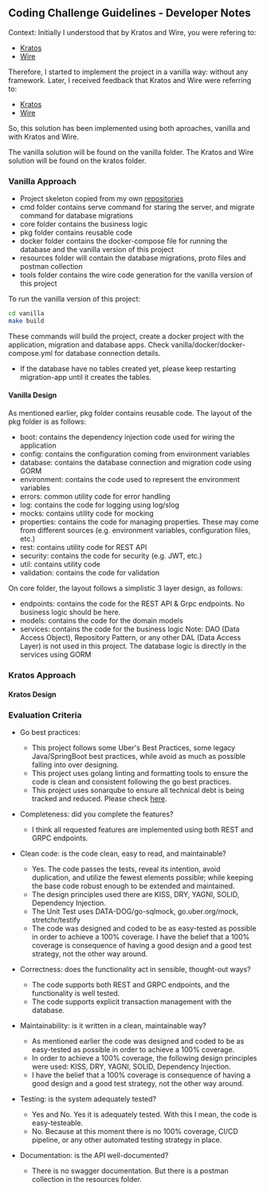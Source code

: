 ## Coding Challenge Guidelines - Developer Notes

Context: Initially I understood that by Kratos and Wire, you were refering to:
- [Kratos](https://www.ory.sh/docs/welcome)
- [Wire](https://docs.wire.com/)

Therefore, I started to implement the project in a vanilla way: without any framework.
Later, I received feedback that Kratos and Wire were referring to:
- [Kratos](https://go-kratos.dev/)
- [Wire](https://pkg.go.dev/github.com/google/wire)

So, this solution has been implemented using both aproaches, vanilla and with Kratos and Wire.

The vanilla solution will be found on the vanilla folder.
The Kratos and Wire solution will be found on the kratos folder.

### Vanilla Approach
- Project skeleton copied from my own [repositories](https://github.com/guidomantilla?tab=repositories&q=go-feather-&type=&language=go&sort=)
- cmd folder contains serve command for staring the server, and migrate command for database migrations
- core folder contains the business logic
- pkg folder contains reusable code
- docker folder contains the docker-compose file for running the database and the vanilla version of this project
- resources folder will contain the database migrations, proto files and postman collection
- tools folder contains the wire code generation for the vanilla version of this project

To run the vanilla version of this project:
```bash
cd vanilla
make build
```
These commands will build the project, create a docker project with the application, migration and database apps. Check vanilla/docker/docker-compose.yml for database connection details.
* If the database have no tables created yet, please keep restarting migration-app until it creates the tables.

#### Vanilla Design
As mentioned earlier, pkg folder contains reusable code. The layout of the pkg folder is as follows:
* boot: contains the dependency injection code used for wiring the application
* config: contains the configuration coming from environment variables
* database: contains the database connection and migration code using GORM
* environment: contains the code used to represent the environment variables
* errors: common utility code for error handling
* log: contains the code for logging using log/slog
* mocks: contains utility code for mocking
* properties: contains the code for managing properties. These may come from different sources (e.g. environment variables, configuration files, etc.)
* rest: contains utility code for REST API
* security: contains the code for security (e.g. JWT, etc.)
* util: contains utility code
* validation: contains the code for validation

On core folder, the layout follows a simplistic 3 layer design, as follows:
* endpoints: contains the code for the REST API & Grpc endpoints. No business logic should be here.
* models: contains the code for the domain models
* services: contains the code for the business logic
Note: DAO (Data Access Object), Repository Pattern, or any other DAL (Data Access Layer) is not used in this project. The database logic is directly in the services using GORM


### Kratos Approach

#### Kratos Design



### Evaluation Criteria
- Go best practices:
  - This project follows some Uber's Best Practices, some legacy Java/SpringBoot best practices, while avoid as much as possible falling into over designing.
  - This project uses golang linting and formatting tools to ensure the code is clean and consistent following the go best practices.
  - This project uses sonarqube to ensure all technical debt is being tracked and reduced. Please check [here](http://170.187.157.212:9001/code?id=golang-engineer-udoly).
 
- Completeness: did you complete the features?
  - I think all requested features are implemented using both REST and GRPC endpoints.

- Clean code: is the code clean, easy to read, and maintainable?
  - Yes. The code passes the tests, reveal its intention, avoid duplication, and utilize the fewest elements possible; while keeping the base code robust enough to be extended and maintained.
  - The design principles used there are KISS, DRY, YAGNI, SOLID, Dependency Injection.
  - The Unit Test uses DATA-DOG/go-sqlmock, go.uber.org/mock, stretchr/testify
  - The code was designed and coded to be as easy-tested as possible in order to achieve a 100% coverage. I have the belief that a 100% coverage is consequence of having a good design and a good test strategy, not the other way around.

- Correctness: does the functionality act in sensible, thought-out ways?
  - The code supports both REST and GRPC endpoints, and the functionality is well tested.
  - The code supports explicit transaction management with the database.
  
- Maintainability: is it written in a clean, maintainable way?
  - As mentioned earlier the code was designed and coded to be as easy-tested as possible in order to achieve a 100% coverage. 
  - In order to achieve a 100% coverage, the following design principles were used: KISS, DRY, YAGNI, SOLID, Dependency Injection.
  - I have the belief that a 100% coverage is consequence of having a good design and a good test strategy, not the other way around.

- Testing: is the system adequately tested?
  - Yes and No. Yes it is adequately tested. With this I mean, the code is easy-testeable.
  - No. Because at this moment there is no 100% coverage, CI/CD pipeline, or any other automated testing strategy in place.
  
- Documentation: is the API well-documented?
  - There is no swagger documentation. But there is a postman collection in the resources folder.